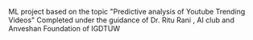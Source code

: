 ML project based on the topic "Predictive analysis of Youtube Trending Videos"
Completed under the guidance of Dr. Ritu Rani , AI club and Anveshan Foundation of IGDTUW
